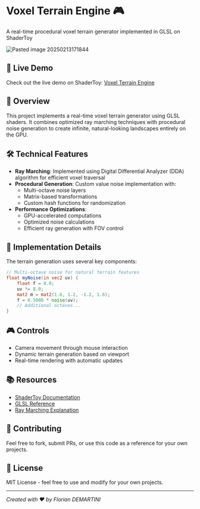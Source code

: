 # Voxel Terrain Engine 🎮
A real-time procedural voxel terrain generator implemented in GLSL on ShaderToy

![Pasted image 20250213171844](https://github.com/user-attachments/assets/67052bd5-22cc-42e7-86fb-a6b73d8bf8aa)


## 🔗 Live Demo
Check out the live demo on ShaderToy: [Voxel Terrain Engine](https://www.shadertoy.com/view/MX3cRN)

## 📝 Overview
This project implements a real-time voxel terrain generator using GLSL shaders. It combines optimized ray marching techniques with procedural noise generation to create infinite, natural-looking landscapes entirely on the GPU.

## 🛠️ Technical Features
- **Ray Marching**: Implemented using Digital Differential Analyzer (DDA) algorithm for efficient voxel traversal
- **Procedural Generation**: Custom value noise implementation with:
  - Multi-octave noise layers
  - Matrix-based transformations
  - Custom hash functions for randomization
- **Performance Optimizations**:
  - GPU-accelerated computations
  - Optimized noise calculations
  - Efficient ray generation with FOV control

## 🔧 Implementation Details
The terrain generation uses several key components:

```glsl
// Multi-octave noise for natural terrain features
float myNoise(in vec2 uv) {
    float f = 0.0;
    uv *= 8.0;
    mat2 m = mat2(1.6, 1.2, -1.2, 1.6);
    f = 0.5000 * noise(uv);
    // Additional octaves...
}
```

## 🎮 Controls
- Camera movement through mouse interaction
- Dynamic terrain generation based on viewport
- Real-time rendering with automatic updates

## 📚 Resources
- [ShaderToy Documentation](https://www.shadertoy.com/howto)
- [GLSL Reference](https://www.khronos.org/opengl/wiki/Core_Language_(GLSL))
- [Ray Marching Explanation](https://computergraphics.stackexchange.com/questions/161/what-is-ray-marching-is-sphere-tracing-the-same-thing)

## 🤝 Contributing
Feel free to fork, submit PRs, or use this code as a reference for your own projects.

## 📄 License
MIT License - feel free to use and modify for your own projects.

---
*Created with ❤️ by Florian DEMARTINI*
